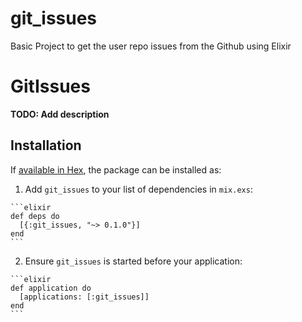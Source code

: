 # git_issues
Basic Project to get the user repo issues from the Github using Elixir

# GitIssues

**TODO: Add description**

## Installation

If [available in Hex](https://hex.pm/docs/publish), the package can be installed as:

  1. Add `git_issues` to your list of dependencies in `mix.exs`:

    ```elixir
    def deps do
      [{:git_issues, "~> 0.1.0"}]
    end
    ```

  2. Ensure `git_issues` is started before your application:

    ```elixir
    def application do
      [applications: [:git_issues]]
    end
    ```
